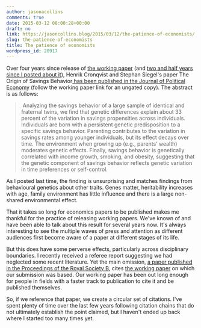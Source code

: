 ```yaml
---
author: jasonacollins
comments: true
date: 2015-03-12 08:00:28+00:00
draft: no
link: https://jasoncollins.blog/2015/03/12/the-patience-of-economists/
slug: the-patience-of-economists
title: The patience of economists
wordpress_id: 20917
---
```


Over four years since release of [the working paper](http://papers.ssrn.com/sol3/papers.cfm?abstract_id=1649790) (and [two and half years since I posted about it](https://jasoncollins.blog/2012/07/10/the-origins-of-savings-behaviour/)), Henrik Cronqvist and Stephan Siegel's paper The Origin of Savings Behavior[ has been published in the Journal of Political Economy](http://www.jstor.org/discover/10.1086/679284?uid=3737536&uid=2&uid=4&sid=21105589290901) (follow the working paper link for an ungated copy). The abstract is as follows:


<blockquote> Analyzing the savings behavior of a large sample of identical and fraternal twins, we find that genetic differences explain about 33 percent of the variation in savings propensities across individuals. Individuals are born with a persistent genetic predisposition to a specific savings behavior. Parenting contributes to the variation in savings rates among younger individuals, but its effect decays over time. The environment when growing up (e.g., parents’ wealth) moderates genetic effects. Finally, savings behavior is genetically correlated with income growth, smoking, and obesity, suggesting that the genetic component of savings behavior reflects genetic variation in time preferences or self-control.</blockquote>


As I posted last time, the finding is unsurprising and matches findings from behavioural genetics about other traits. Genes matter, heritability increases with age, family environment has little influence and there is a large non-shared environmental effect.

That it takes so long for economics papers to be published makes me thankful for the practice of releasing working papers. We've known of and have been able to talk about this result for several years now. It's always interesting to see the multiple waves of press and attention as different audiences first become aware of a paper at different stages of its life.

But this does have some perverse effects, particularly across disciplinary boundaries. I recently received a referee report suggesting we had neglected some recent literature. Yet the main omission, [a paper published in the Proceedings of the Royal Society B](http://rspb.royalsocietypublishing.org/content/281/1779/20132561.short), cites [the working paper](http://ssrn.com/abstract=2208886) on which our submission was based. Our working paper has been out long enough for people in fields with a faster track to publication to cite it and be published themselves.

So, if we reference that paper, we create a circular set of citations. I've spent plenty of time over the last few years following citation chains that do not ultimately establish the point claimed, but I haven't ended up back where I started too many times yet.
